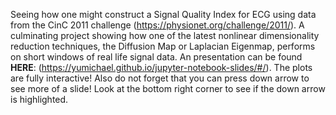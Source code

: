 Seeing how one might construct a Signal Quality Index for ECG using data from the CinC 2011 challenge (https://physionet.org/challenge/2011/). A culminating project showing how one of the latest nonlinear dimensionality reduction techniques, the Diffusion Map or Laplacian Eigenmap, performs on short windows of real life signal data. An presentation can be found **HERE**: (https://yumichael.github.io/jupyter-notebook-slides/#/). The plots are fully interactive! Also do not forget that you can press down arrow to see more of a slide! Look at the bottom right corner to see if the down arrow is highlighted.
